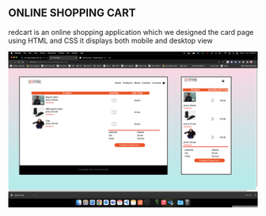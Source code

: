 ## ONLINE SHOPPING CART

redcart is an online shopping application which we designed the card page using HTML and CSS 
it displays both mobile and desktop view

![](images/online_cart.png)
